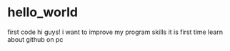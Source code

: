 # hello_world
first code
hi guys!
i want to improve my program skills
it is first time learn about github on pc  
